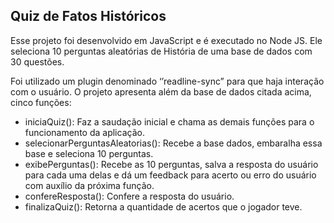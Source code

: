 ## Quiz de Fatos Históricos

Esse projeto foi desenvolvido em JavaScript e é executado no Node JS. Ele seleciona 10 perguntas aleatórias de História de uma base de dados com 30 questões. 

Foi utilizado um plugin denominado ‘’readline-sync” para que haja interação com o usuário. 
O projeto apresenta além da base de dados citada acima, cinco funções: 
- iniciaQuiz(): Faz a saudação inicial e chama as demais funções para o funcionamento da aplicação.
- selecionarPerguntasAleatorias(): Recebe a base dados, embaralha essa base e seleciona 10 perguntas.
- exibePerguntas(): Recebe as 10 perguntas, salva a resposta do usuário para cada uma delas e dá um feedback para acerto ou erro do usuário com auxílio da próxima função. 
- confereResposta(): Confere a resposta do usuário.
- finalizaQuiz(): Retorna a quantidade de acertos que o jogador teve.
